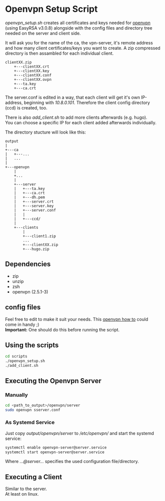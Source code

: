 # Openvpn Setup Script

*openvpn_setup.sh* creates all certificates and keys needed for [openvpn](https://openvpn.net/) (using EasyRSA v3.0.8) alongside with the config files and directory tree needed on the server and client side.

It will ask you for the name of the ca, the vpn-server, it's remote address and how many client certificates/keys you want to create.
A zip compressed directory is then assambled for each individual client.

```
clientXX.zip
    +---clientXX.crt
    +---clientXX.key
    +---clientXX.conf
    +---clientXX.ovpn
    +---ta.key
    +---ca.crt
```

The server.conf is edited in a way, that each client will get it's own IP-address, beginning with *10.8.0.101*.
Therefore the client config directory (ccd) is created, too.

There is also *add_client.sh* to add more clients afterwards (e.g. hugo).<br>
You can choose a specific IP for each client added afterwards individually.

The directory stucture will look like this:

```
output
|
+---ca
|   +---...
|   ...
|
+---openvpn
    |
    +...
    |
    +---server
    |   +---ta.key
    |   +---ca.crt
    |   +---dh.pem
    |   +---server.crt
    |   +---server.key
    |   +---server.conf
    |   |
    |   +---ccd/
    |
    +---clients
        |
        +---client1.zip
        ...
        +---clientXX.zip
        +---hugo.zip
```

## Dependencies ##

- zip
- unzip
- zsh
- openvpn (2.5.1-3)

## config files ##

Feel free to edit to make it suit your needs.
This [openvpn how to](https://openvpn.net/community-resources/how-to/) could come in handy ;)
<br>
**Important:** One should do this before running the script.

## Using the scripts

```Bash
cd scripts
./openvpn_setup.sh
./add_client.sh
```

## Executing the Openvpn Server ##

### Manually 

```Bash
cd <path_to_output>/openvpn/server
sudo openvpn sserver.conf
```

### As Systemd Service

Just copy *output/openvpn/server* to */etc/openvpn/* and start the systemd service:

```Bash
systemctl enable openvpn-server@server.service
systemctl start openvpn-server@server.service
```

Where *...@server...* specifies the used configuration file/directory.

## Executing a Client ##

Similar to the server.
<br>
At least on linux.
